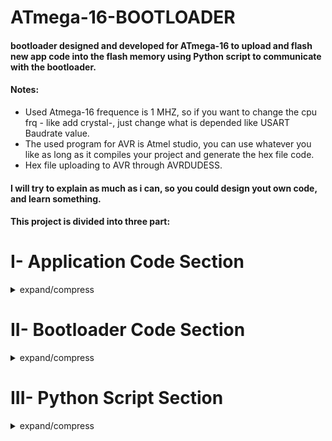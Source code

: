 # ATmega-16-BOOTLOADER

#### bootloader designed and developed for ATmega-16 to upload and flash new app code into the flash memory using Python script to communicate with the bootloader.
#### Notes: <br/>
 - Used Atmega-16 frequence is 1 MHZ, so if you want to change the cpu frq - like add crystal-, just change what is depended like USART Baudrate value.<br/>
 - The used program for AVR is Atmel studio, you can use whatever you like as long as it compiles your project and generate the hex file code.<br/>
 - Hex file uploading to AVR through AVRDUDESS.<br/>
#### I will try to explain as much as i can, so you could design yout own code, and learn something.<br/>
#### This project is divided into three part:

# I- Application Code Section
<details>
<summary>expand/compress</summary>

#### I just wrote a simple UART application code that just transmit two string messages over USART channel.<br/>
That's to make sure we flashed the app code successfully into flash memory and the app code is running now and printing these messages.
### Hello from App: --: CODE.    
    int main(void)
    {
      USART_Init(12); // setting baudrate to 4800
      while (1) 
      {
		  USART_Transmit_Msg((uint8_t *)"HELLO FROM APPLICATION\n");
		  USART_Transmit_Msg((uint8_t *)"YOU HAVE DONE YOUR FIRST BOOTLOADER CODE\n");
      }
    }
#### I assummed that you know to use USART peripheral in AVR. Even if you are not, you can simply use the functions definition that are written inside the datasheet. you can find USART_Init(), USART_Transmit() and USART_Recieve() funciton, that's what you will need for this project. 
#### In addition to a simply USART_Tranmsit_mesg function to transmit a string, like the code below, the function is just taking a uint8_t pointer that carry the char of the string message and increment that pointer until '\n' char, or you could simply use '\0' as every string is ended with '\0'. Then transmit one by one to USART_transmit() function.
	void USART_Transmit_Msg(uint8_t *word )
	{
		uint8_t index = 0;
		while(word[index] != '\n')
		{
			USART_Transmit(word[index++]);
		}
		USART_Transmit('\n');	
	}

## I.1-  USART Configuration:<br/>
Baudrate = 4800 ,parity = None ,Stop Bit = One

## I.2-  HEX File of APP CODE:	
I.2.1- We need to extract the data Hex Bytes from the APP CODE Hex file generated when we make build for the project.<br/>
I.2.2- The Generated APP CODE Hex file is located inside the Debug folder, like the image below.

![2](https://user-images.githubusercontent.com/66730765/105389913-1de2a180-5c21-11eb-9e67-dc6b62e83959.PNG)<br/>

#### I.2.3- The Hex file Openned in Notepad++: 
####  <img align="right" src="https://user-images.githubusercontent.com/66730765/105493251-cf391400-5cc1-11eb-9d4f-701f7083ce6b.png">	
	:100000000C942A000C943F000C943F000C943F0089
	:100010000C943F000C943F000C943F000C943F0064
	:100020000C943F000C943F000C943F000C943F0054
	:100030000C943F000C943F000C943F000C943F0044
	:100040000C943F000C943F000C943F000C943F0034
	:100050000C943F0011241FBECFE5D4E0DEBFCDBF1E
	:1000600010E0A0E6B0E0EEEDF0E002C005900D92E9
	:10007000A23AB107D9F70E9460000C946D000C946D
	:10008000000090BD89B988E18AB986E880BD0895ED
	:100090005D9BFECF8CB908950F931F93CF938C0176
	:1000A000C0E0F801EC0FF11D80818A3021F0CF5FB4
	:1000B0000E944800F6CFCF911F910F910C944800F9
	:1000C0008CE090E00E94410080E690E00E944C00AD
	:0E00D00088E790E00E944C00F7CFF894FFCF35
	:1000DE0048454C4C4F2046524F4D204150504C49B4
	:1000EE00434154494F4E0A00594F552048415645F9
	:1000FE0020444F4E4520594F555220464952535495
	:10010E0020424F4F544C4F4144455220434F44459B
	:02011E000A00D5
	:00000001FF

#### I.2.4- Using C Parsing code "HEX-To-Array" to extract the Data Bytes.<br/>
##### Note: 
 - The [C code github link](https://github.com/AhmedYousriSobhi/Hex-To-array-txt)  <br/>
 - First you need to understand [Intel Hex Format](https://en.wikipedia.org/wiki/Intel_HEX)
 - This code is simple just open the hex file: 
   - Reads every line byte by byte.
   - Check the number of data bytes in this line and reads these data.
   - Store these data in the output txt file which i named OutputArray.txt and fill the reset of bytes by 0xFF until the code size is equivlent to const integer * PAGE_SIZE in ATmega-16. The Page size in AVR is 128 bytes = 64 word.
   - The OutputArray.txt file contains the Data bytes of the Application code, Code size, and number of pages needed for this code in the flash memory.
#### I.2.5-Take a copy of the hex file and past it inside the same folder as HexToArray C code.
![4](https://user-images.githubusercontent.com/66730765/105391151-7e261300-5c22-11eb-8cc7-8ee8db397352.PNG)<br/>
#### I.2.6- Using CMD, Run the line:   hextoarray.exe UART_APPLICATION.hex
![5](https://user-images.githubusercontent.com/66730765/105391152-7f574000-5c22-11eb-97a9-a473c2b624cc.PNG)<br/>
#### I.2.7- The Output File is named : OutputArray.txt, and looks like:
	{
 	0x0C, 0x94, 0x2A, 0x00, 0x0C, 0x94, 0x3F, 0x00, 0x0C, 0x94, 0x3F, 0x00, 0x0C, 0x94, 0x3F, 0x00,
 	0x0C, 0x94, 0x3F, 0x00, 0x0C, 0x94, 0x3F, 0x00, 0x0C, 0x94, 0x3F, 0x00, 0x0C, 0x94, 0x3F, 0x00,
 	0x0C, 0x94, 0x3F, 0x00, 0x0C, 0x94, 0x3F, 0x00, 0x0C, 0x94, 0x3F, 0x00, 0x0C, 0x94, 0x3F, 0x00,
 	0x0C, 0x94, 0x3F, 0x00, 0x0C, 0x94, 0x3F, 0x00, 0x0C, 0x94, 0x3F, 0x00, 0x0C, 0x94, 0x3F, 0x00,
 	0x0C, 0x94, 0x3F, 0x00, 0x0C, 0x94, 0x3F, 0x00, 0x0C, 0x94, 0x3F, 0x00, 0x0C, 0x94, 0x3F, 0x00,
 	0x0C, 0x94, 0x3F, 0x00, 0x11, 0x24, 0x1F, 0xBE, 0xCF, 0xE5, 0xD4, 0xE0, 0xDE, 0xBF, 0xCD, 0xBF,
 	0x10, 0xE0, 0xA0, 0xE6, 0xB0, 0xE0, 0xEE, 0xED, 0xF0, 0xE0, 0x02, 0xC0, 0x05, 0x90, 0x0D, 0x92,
 	0xA2, 0x3A, 0xB1, 0x07, 0xD9, 0xF7, 0x0E, 0x94, 0x60, 0x00, 0x0C, 0x94, 0x6D, 0x00, 0x0C, 0x94,
 	0x00, 0x00, 0x90, 0xBD, 0x89, 0xB9, 0x88, 0xE1, 0x8A, 0xB9, 0x86, 0xE8, 0x80, 0xBD, 0x08, 0x95,
 	0x5D, 0x9B, 0xFE, 0xCF, 0x8C, 0xB9, 0x08, 0x95, 0x0F, 0x93, 0x1F, 0x93, 0xCF, 0x93, 0x8C, 0x01,
 	0xC0, 0xE0, 0xF8, 0x01, 0xEC, 0x0F, 0xF1, 0x1D, 0x80, 0x81, 0x8A, 0x30, 0x21, 0xF0, 0xCF, 0x5F,
 	0x0E, 0x94, 0x48, 0x00, 0xF6, 0xCF, 0xCF, 0x91, 0x1F, 0x91, 0x0F, 0x91, 0x0C, 0x94, 0x48, 0x00,
 	0x8C, 0xE0, 0x90, 0xE0, 0x0E, 0x94, 0x41, 0x00, 0x80, 0xE6, 0x90, 0xE0, 0x0E, 0x94, 0x4C, 0x00,
 	0x88, 0xE7, 0x90, 0xE0, 0x0E, 0x94, 0x4C, 0x00, 0xF7, 0xCF, 0xF8, 0x94, 0xFF, 0xCF,
 	0x48, 0x45, 0x4C, 0x4C, 0x4F, 0x20, 0x46, 0x52, 0x4F, 0x4D, 0x20, 0x41, 0x50, 0x50, 0x4C, 0x49,
 	0x43, 0x41, 0x54, 0x49, 0x4F, 0x4E, 0x0A, 0x00, 0x59, 0x4F, 0x55, 0x20, 0x48, 0x41, 0x56, 0x45,
 	0x20, 0x44, 0x4F, 0x4E, 0x45, 0x20, 0x59, 0x4F, 0x55, 0x52, 0x20, 0x46, 0x49, 0x52, 0x53, 0x54,
 	0x20, 0x42, 0x4F, 0x4F, 0x54, 0x4C, 0x4F, 0x41, 0x44, 0x45, 0x52, 0x20, 0x43, 0x4F, 0x44, 0x45,
 	0x0A, 0x00,
 	0xFF, 0xFF, 0xFF, 0xFF, 0xFF, 0xFF, 0xFF, 0xFF, 0xFF, 0xFF, 0xFF, 0xFF, 0xFF, 0xFF, 0xFF, 0xFF,
 	0xFF, 0xFF, 0xFF, 0xFF, 0xFF, 0xFF, 0xFF, 0xFF, 0xFF, 0xFF, 0xFF, 0xFF, 0xFF, 0xFF, 0xFF, 0xFF,
 	0xFF, 0xFF, 0xFF, 0xFF, 0xFF, 0xFF, 0xFF, 0xFF, 0xFF, 0xFF, 0xFF, 0xFF, 0xFF, 0xFF, 0xFF, 0xFF,
 	0xFF, 0xFF, 0xFF, 0xFF, 0xFF, 0xFF, 0xFF, 0xFF, 0xFF, 0xFF, 0xFF, 0xFF, 0xFF, 0xFF, 0xFF, 0xFF,
 	0xFF, 0xFF, 0xFF, 0xFF, 0xFF, 0xFF, 0xFF, 0xFF, 0xFF, 0xFF, 0xFF, 0xFF, 0xFF, 0xFF, 0xFF, 0xFF,
 	0xFF, 0xFF, 0xFF, 0xFF, 0xFF, 0xFF, 0xFF, 0xFF, 0xFF, 0xFF, 0xFF, 0xFF, 0xFF, 0xFF, 0xFF, 0xFF
	};
	#define CODE_SIZE 384
	#define NO_OF_PAGES 3

##### The C parsing code is designed so it takes the HEX file and output the txt file in array hex bytes format, Code size in bytes and number of pages in flash memory. 
### One Last step here is to take a copy of OutputArray.txt file as we'll need this file in the coming Python Stage.
### So right now let's jump to the Bootloader Section and contiune this journey.

</details>

# II- Bootloader Code Section
<details>
<summary>expand/compress</summary>
	
![8](https://user-images.githubusercontent.com/66730765/105463206-62f5ea80-5c98-11eb-917e-2a82609d416d.PNG)
![9](https://user-images.githubusercontent.com/66730765/105463210-638e8100-5c98-11eb-82fe-266756800d8d.PNG)

</details>

# III- Python Script Section
<details>
<summary>expand/compress</summary>
	
### The Idea here, Insted of using a Terminal - whatever was the terminal: Atmel studio terminal, Arduino IDE,..etc - to communicate with the bootloader through COM PORT (USART), we will write a python script for a program that a user can use even if he/she does not know the bootloader commands to talk to it directly.
### So we'll try to make this program as friendly as possible for the user.
### Another thing we may need is to send the new hex Application Code to bootloader through USART, so typing byte by byte for through Serial Terminal will not be humanly at all. That's why it would be best to make a program takes out hex code and send those data bytes in timeless process.
### Other solution but not efficient is that we take the array hex bytes we got from OutputArray.txt file and place it in the Bootloader code before uploading and Flashing the bootloader into out AVR. But this way means every time we want to upload new app code to bootloader, we have to flash the code of the bootloader. This is worthless and meaningless as what is the bootloader benefits now.
	
## III.1 This Script is used to :
 - 1- Talk to the Bootloader.<br/>
 - 2- Read Hex Bytes from the OutputArray.txt file - from APP Code Section - and Transmit those bytes through USART to Boodloader.

### Now LET'S EXPLAIN THIS SCRIPT in details:	
## III.2  First The imported modules:<br/>	
#### Three Modules were imported, the third one was created and designed as we will need it in a next step, so i'll explain it later when we will need it. 
	import serial
	import serial.tools.list_ports
	from TXT_FILE_HANDLER import *
 - Modules: "serial" is used to create a serial COM PORT object, and configure COM PORT name, baudrate, parity, stop bit ,... etc <br/>
 - Modules: "serial.tools.list_ports" is used to get all connected com ports on your os device PC/LAPTOP.
### So let's see how to create an object for COM PORT.	
## ◦ III.3  PORT CONFIGURATION	
##### ‣ Port Configuration: --: Implementation.	
	#*********PORT CONFIGURATION**************#
	# if this the main py file to run ,
	# so if another program run , it will not run the code inside this if.          
	if __name__ == '__main__':
    	ser = serial.Serial()
    	ports = serial.tools.list_ports.comports()
    	print("PY_DEBUG: LIST OF CONNECTED COM PORTS :")
    	for port, desc, hwid in sorted(ports):
            	print("{}: {} [{}]".format(port, desc, hwid))
    	keyword_com = 'COM'
    	while True:
        	ser.port = input("PY_DEBUG: ENTER COM NUMBER : ")
        	if keyword_com in ser.port :
            	break;
    	ser.baudrate = int(input("PY_DEBUG: ENTER BAUDRATE : "))
    	ser.close()
    	print("PY_DEBUG : SERIAL PORT :\n", ser)
#### Let's take it easy and split these code lines into pieces blocks of code.
 - In this block, used to get all connected com ports and print them, so that when we connect TTL-USB to our PC/LAPTOP, we know the com number.
 - Instead of checking through windows manger for COM PORT connected (in case you are using Windows).
####
	ports = serial.tools.list_ports.comports()
    	print("PY_DEBUG: LIST OF CONNECTED COM PORTS :")
    	for port, desc, hwid in sorted(ports):
            	print("{}: {} [{}]".format(port, desc, hwid))
#### Let's see the run time of these codes:		
##### ‣ Port Configuration: --: Run Time. 
![12](https://user-images.githubusercontent.com/66730765/105466210-963a7880-5c9c-11eb-88ef-58d202f13f63.PNG)
##### ‣ In my case, the TTL-USB is COM4<br/>
![12](https://user-images.githubusercontent.com/66730765/105466316-b833fb00-5c9c-11eb-8613-75c924bc25d9.PNG)
 - From these Code block below we want the user to input the COM PORT number.
 - Using while loop to check for spelling "COM" word-key in the input. So the user should input: COM4 then press enter.<br/>
####
	keyword_com = 'COM'
    	while True:
        	ser.port = input("PY_DEBUG: ENTER COM NUMBER : ")
        	if keyword_com in ser.port :
            	break;
‣ Next, asking for the Baudrate. The baudrate i use for ATmega-16 is 4800 with intenal 1 MHZ CPU frq.
![25](https://user-images.githubusercontent.com/66730765/105495480-e6c5cc00-5cc4-11eb-81f9-d580ac4c11e2.png)
##### ‣ In case, we try to open an already openned port, so to make no error, The first thing to do is to close the selected com port using : ser.close()<br/>
## ◦ III.4- Display MAIN MENUE Get Command from User:<br/>
#### <img align="right" src="https://user-images.githubusercontent.com/66730765/105471067-03510c80-5ca3-11eb-914c-b78b8763dac6.PNG">
##### 
    #Get Command From User.
    cmd = '0'
    while(1):
        print(50*'-','\n\t\tM A I N  M E N U E\n')
        cmd= input("\nPY_DEBUG: COMMAND LIST:\
                    \n\tOPEN_PORT : TO OPEN COM PORT SELECTED.\
                    \n\tCLOSE_PORT : TO CLOSE COM PORT.\
                    \n\tCONFIG_COM : TO CHANGE COM PORT.\
                    \n\nYOUR COMMAND IS : ")
        if cmd == "OPEN_PORT" :
            	ser.open()
            	print("PY_DEBUG: COM PORT IS OPENED? ", ser.is_open)
            	comBoard()
        elif cmd == "CLOSE_PORT":
            	ser.close()
            	print("PY_DEBUG: COM PORT IS CLOSED? ", not ser.is_open)
        elif cmd == "CONFIG_COM":
            	print("PY_DEBUG: ENTERING CONFIGURATION COM BOARD.")
            	comConfig()
        else:
            	print("PY_DEBUG: UNDEFINED COMMAND.")


##### ‣ The input command is checked in if-elif statements, so according to the input CMD, it's calling specific function.<br/>

### ◦ let's first explain CONFIG_COM command:
#### <img align="right" src="https://user-images.githubusercontent.com/66730765/105472524-b9692600-5ca4-11eb-9d1a-eb8c9410a326.PNG">
## ∙ Command : CONFIG_COM<br/>

 - From its name, it 's used to configure the com port like changing com port number and changing baudrate. 
 - You can add more features like changing parity mode, stop bits number and another properites of USART Protocol.

##### 
	#*******COM PORT FUNCTIONS********#        
	def comConfig():
    	print(50*'-',"\n\t",ser.port, "C O N F I G  B O A R D\n")
    	while True:
        	cmd= input("\nPY_DEBUG: COMMAND LIST:\
                    	\n\tCHANGE_COM : TO CHANGE COM PORT.\
                    	\n\tCHANGE_BAUD : TO CHANGE BAUDRATE.\
                    	\n\tRETURN : TO RETURN TO MAIN MENUE.\
                    	\n\nYOUR COMMAND IS : ")
        	if cmd == "CHANGE_COM":
            		ser.port = input("PY_DEBUG: ENTER COM NUMBER : ")
        	elif cmd == "CHANGE_BAUD":
            		ser.baudrate = int(input("PY_DEBUG: ENTER BAUDRATE : "))
        	elif cmd == "RETURN":
            		break;
        	else:
            		print("PY_DEBUG: UNDEFINED COMMAND!!")

### ◦ Command : CHANGE_COM <br/>
 - To change the com port, as an input from the user.
####
	elif cmd == "CHANGE_COM":
		ser.port = input("PY_DEBUG: ENTER COM NUMBER : ")
### ◦ Command : CHANGE_BAUD <br/>
 - To change the Baudrate of the com port, as an input from the user.
####
	elif cmd == "CHANGE_BAUD":
		ser.baudrate = int(input("PY_DEBUG: ENTER BAUDRATE : "))
### ◦ Command : RETURN <br/> 
 - Just breaks the while loop and get out of the comConfig function and returns to MAIN-MENUE
####
	elif cmd == "RETURN":
        		break;

### ◦ The Second command to explain is Open_port.
## ∙ Command : OPEN_PORT 
#### <img align="right" src="https://user-images.githubusercontent.com/66730765/105474483-eddde180-5ca6-11eb-9cdc-ebb55183c204.PNG">
##### ‣ What it realy do is that :
 - Firstly, open the selected com port.<br/>
 - Secondly, print the status of the com port: open/close using ser.is_open that return True if com port is opened successfully.<br/>
 - Thirdly, Call the function comBoard(), That jumps to comBoard Menue.
####
	if cmd == "OPEN_PORT" :
        	ser.open()
        	print("PY_DEBUG: COM PORT IS OPENED? ", ser.is_open)
        	comBoard()
#### <img align="right" src="https://user-images.githubusercontent.com/66730765/105475653-4661ae80-5ca8-11eb-971c-a1b27ec4f5bd.PNG">
####
##### ‣ if you notice, the first then to do when jumping to com Board, is to reset the AVR MCU, as explained in BOOTLOADER SECTION above, that the bootloader sends some starting messages, and ofcourse these messages are sent directly as the AVR is powered and we missed these messages while starting python script. That's why we need to reset the MCU after opening the COM port.
##### ‣ Let's Press the push button that connected to AVR RESET pin:

#### <img align="right" src="https://user-images.githubusercontent.com/66730765/105475966-b8d28e80-5ca8-11eb-8079-5cb59e034458.PNG">
##### ‣ As you can see, there are two debug-texter here: <br/>
∙ PY_DEBUG : is from Python script.<br/>
∙ BLD_DEBUG : is from ATmega-16 BOOTLOADER.

##### ‣ Now our Bootloader is waiting for new command to receiver from USART.<br/>
##### ‣ NOTE: The  b'  character before the BLD_DEBUG message means that the printed message was recieved in bytes in python.<br/> 
##### ‣ Now we jumped to Com port Serial Board, where our python debuger shows us some command to use.
##### ‣ In our Python script, we have some predefined commands, just choose what to do. And if the user wants to write his own command manually, there is a command also for that.<br/>
#### Let's first see its code implementation.
### COM BOARD implementation:
	def comBoard():
    		print(50*'-',"\n\t",ser.port, "S E R I A L  B O A R D\n")
    		print("PY_DEBUG: RESET THE MCU")
    		read_string()
   		while True:        
        	    	cmdB = input("\nPY_DEBUG: COMMAND LIST:\
                     		\n\tBLD_LIST : TO SEE BLD LIST COMMAND.\
                     		\n\tBLD_FLASH : TO FLASH APP CODE FROM BLD COMMAND.\
                     		\n\tBLD_UPLOAD : TO UPLOAD NEW APP CODE BYTES TO BLD.\
                     		\n\tCMD : TO SEND MANUAL COMMAND.\
                     		\n\tRETURN : TO RETURN TO MAIN MENUE.\
                     		\n\nYOUR COMMAND IS: ")
        		if cmdB == "BLD_LIST":
            		BLD_CMD_LIST()
        		elif cmdB == "BLD_FLASH":
            		BLD_CMD_FLASH()
        		elif cmdB == "BLD_UPLOAD":
            		BLD_CMD_UPLOAD()
        		elif cmd == "CMD":
            		co = input("ENTER COMMAND MANUALLY: ")
            		ser.write(bytearray.fromhex(co))
            		read_string()    
        		elif cmdB == "RETURN":
            			break
        		else:
            			print("PY_DEBUG: UNDEFINED COMMAND.")
## ◦ III.5 Predefined command : BOOTLOADER FUNCTIONS
#### <img align="right" src="https://user-images.githubusercontent.com/66730765/105628713-36cc9c00-5e47-11eb-883b-f626c82cc230.png">
### ◦ Command : BLD_LIST  
 - Calls BLD_CMD_LIST() Function that send char 'A' to Bootloader 
 - Receive the response which is the Bootloader command list we defined in Bootloader code.
#### 
	def BLD_CMD_LIST():
    		print("PY_DEBUG: BLD COMMANDS LIST CMD IS SENT")
    		ser.write('A'.encode('ascii'))
    		read_string()


###### The response -In the Box- is a list of commands defined in Bootloader.

### ◦ Command : CMD 
#### <img align="right" src="https://user-images.githubusercontent.com/66730765/105628785-a9d61280-5e47-11eb-9a29-d490167a39a1.png"> 
 - Used to write the hex byte manually to transmit it Bootloader through USART.
####
	elif cmd == "CMD":
            co = input("ENTER COMMAND MANUALLY: ")
            ser.write(bytearray.fromhex(co))
            read_string()

### ◦ Command : RETURN
 - Just breaks the while loop and return the MAIN MENUE.
####
	elif cmdB == "RETURN":
            break
### ◦ Command : BLD_UPLOAD
##### <img align="right" src="https://user-images.githubusercontent.com/66730765/105629035-5fee2c00-5e49-11eb-9cfb-4816a3b73578.png">
#### 
- Calls BLD_CMD_UPLOAD() Function, that's used to:<br/>
  - 1- Send 'U' byte to Bootloader so that the Bootloader gets ready to receive new HEX Bytes for APP CODE.
  - 2- Our Python script starts reading the .txt file we created above in the Application Code Section, so we have to copy the outputArray.txt file and paste it in the Python script folder.
  - 3- Parse the .txt file and collect the hex bytes in a list.
  - Note: From here we'll need to explain the thrird module we used in the code >> from TXT_FILE_HANDLER import *
  - 4- Then, Transmit App code list through USART to the Bootloader in the AVR.
####
	def BLD_CMD_UPLOAD():
    		print("PY_DEBUG: BLD UPLOAD NEW COMMAND IS SENT")
    		ser.write('U'.encode('ascii'))
    		read_string()
    		i = 0
    		app_code = TXT_FILE_READ()
    		BytesInPage = 128
    		CODE_SIZE = len(app_code)
    		NumOfPage = CODE_SIZE // BytesInPage
    		print("PY_DEBUG: CODE SIZE = ",CODE_SIZE," , Num of Page = ", NumOfPage)
    		ser.write(str(NumOfPage).encode('ascii'))
    		while i<CODE_SIZE:
        		ser.write(app_code[i])
        		print(i)
        		i=i+1
    		read_string()
#### So when we input the .txt file name, python script will read it and send bytes to AVR automatically. 
#### Before explaining what this thrid module we imported is used for, Python code is waiting for the user to enter the .txt file name, which is OutputArray.txt , so let's ENTER IT!!.

####
 - Our Python debugger sends char 'U' to Bootloader, and waits for its response.
 - Bootloader replys back with the cmd it has received, sending message that it received an upload command and sends its ack char 'A'.
 - Now Python debugger waits for the user to enter the .txt file name.
 - After entering OutputArray.txt, it jumped to the TXT_FILE_READ() function which return the list contains APP Code.
 - Calculate the CODE SIZE and NUMBER OF PAGES, then printing these information.
 - First it send the number of pages of the upcoming APP CODE to Bootloader.
 - Then Starting sending the APP CODE List Byte by Byte, and print the index number of byte it sent - This is just for debugging, so you can comment this line - .
 - After Finishing sending all the bytes, it waits for Bootloader to send back acknowlege that it received successfully.
### Note:
 - You would ask why we calculate the code size and number of pages again?
   - That's because i simply in the parsing process done by python script, want to make easy in parsing and simply read the data bytes only.
 - You would ask again, why we don't let python parse the .hex file instead of .txt file?
   - The answer for that as i said upove in Application code section is that: if the user wants to upload its bootloader code with an array of APP Code embedded inside it, but i said it would does not have any meaning for the bootloader conept, as now you will simply just upload a code in different flash memory address and write another code in the flash memory and run it.
 - This "Squeezed text (92 lines)" is just because there is a print for the list as i was testing the code and want to know how the list looks like, you can simply comment this print line inside the "TXT_FILE_HANDLER.py". 
   
![Screenshot (11)](https://user-images.githubusercontent.com/66730765/105630533-85cbfe80-5e52-11eb-8ae5-6dc5d9b07470.png)

![Screem (1)](https://user-images.githubusercontent.com/66730765/105630650-0a1e8180-5e53-11eb-982c-6120bdbb7c91.png)<br><br>

### ◦ Command : BLD_FLASH
#### <img align="right" src="https://user-images.githubusercontent.com/66730765/105631360-d04f7a00-5e56-11eb-9985-f3e5a592a49c.png">
####
 - Now the last thing to do is to command the Bootloader to flash this APP CODE it's just received.
 - Bootloader sends message that it start flashing the new APP CODE into flash memory.
 - From our code we programmed the bootloader code to jump to address 0 asm"jmp0" to run the Application Code.
 - So now we see the messages we made in the Application code "HELLO FROM APPLICATION", This means our uploading and flashing have WORKED !!!!.
 - From this stage our Pyhton Script becomes a Serial Monitor to read if any thing i sending from the application code in our ATmega-16.
#### 
    def BLD_CMD_FLASH():
    	print("PY_DEBUG: BLD FLASH APP CODE CMD IS SENT")
    	ser.write('F'.encode('ascii'))
    	read_string()
    	print("PY_DEBUG: BOOTLOADER IS OUT OF COMMUNICATION")
    	read_string()

## ◦ III.6 Predefined command : USART FUNCTIONS
### To finish up this section, we have not take a look about the USART function we defined in the python script as we were using them in our other function.
 - waitForDataRecieve :
 	- Used for waiting for any bytes coming to our com port.
	- It's just a loop that wait untile something is received.
	- Input : none.
	- Output : none.
	- So it does not reads the coming bytes.
###
	def waitForDataRecieve():
    		print("PY_DEBUG: WAITING TO RECIEVE DATA")
    		while ser.in_waiting == 0:
       		pass
 - read_byte :
 	- Used to read a bytes after waiting for any upcoming bytes.
###
	def read_byte():
    		waitForDataRecieve()
    		print(ser.read())
- read_string :
	- Used to read a string, which means reading bytes until it found a null character '\0'
###
	def read_string():
    		waitForDataRecieve()
    		while ser.in_waiting !=0:
        		print(ser.read_until())
### Until now i hope you don't find these funciton difficult, so let's jump to our last thing to explain here, the text file handler module we created.
## ◦ III.7 Predefined Module : Txt file Handler "TXT_FILE_HANDLER.py"
 - 1- Reads the file name from the user. the file name must have a ".txt" keyword in it to make sure the user entered the correct file format.
 - 2- Opens our .txt file.
 - 3- Creating an empty list to store the upcoming bytes which we are going to read.
 - 4- Looping while reading a byte each time and check for the zero number in hex "0x--".
 - 5- If the reading bytes is 0 then skip the 'x' and reads the rest two numbers and store then in the list.
 - 6- Repeat this process untile we dound ';' or '}' .
 - 7- Converting the numbers we read into hex format using function: bytearray.fromhex(list[index]).
 - 8- Printing the new array for testing, so you can comment this line.
 - 9- returning the list to the caller variable.
 
 ####
    def TXT_FILE_READ():
    	while True:
        	file_name = input("PY_DEBUG: ENTER TXT FILE NAME LIKE 'text.txt' : ")
        	if ".txt" in file_name:
            	break
    	text = open(file_name)
    	# Creating void array:
    	app_code_list=[]
    	index = 1
    	counter = 0
    	while True:
        	temp = text.read(index)
        	if( temp.isnumeric()): #to collect hex
            	text.read(index)
            	temp=text.read(index)
            	temp+=text.read(index)
            	app_code_list.append(temp)
        	elif (temp == ';'):
            	break
    	#print(app_code)
    	for i in range(0,len(app_code_list)):
        	app_code_list[i] = (bytearray.fromhex(app_code_list[i]))
    
    	print(app_code_list)   
    	#print(type(app_code_list[0]))
    	#CODE_SIZE = len(app_code_list)
    	#print("CODE SIZE = ",CODE_SIZE," , Num of Page = ", NumOfPage)
    	print("PY_DEBUG: CLOSING FILE.")
    	#print(text.close())
    	return app_code_list


 
</details>
